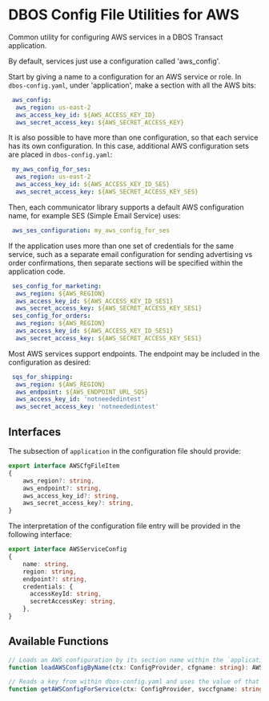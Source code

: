 # DBOS Config File Utilities for AWS

Common utility for configuring AWS services in a DBOS Transact application.
 
By default, services just use a configuration called 'aws_config'.

Start by giving a name to a configuration for an AWS service or role.
In `dbos-config.yaml`, under 'application', make a section with all the
AWS bits:
```yaml
 aws_config:
  aws_region: us-east-2
  aws_access_key_id: ${AWS_ACCESS_KEY_ID}
  aws_secret_access_key: ${AWS_SECRET_ACCESS_KEY}
```

It is also possible to have more than one configuration, so that each service
has its own configuration.  In this case, additional AWS configuration sets are
placed in `dbos-config.yaml`:

```yaml
 my_aws_config_for_ses:
  aws_region: us-east-2
  aws_access_key_id: ${AWS_ACCESS_KEY_ID_SES}
  aws_secret_access_key: ${AWS_SECRET_ACCESS_KEY_SES}
```

Then, each communicator library supports a default AWS configuration name, for
example SES (Simple Email Service) uses:
```yaml
 aws_ses_configuration: my_aws_config_for_ses
```

If the application uses more than one set of credentials for the same service,
such as a separate email configuration for sending advertising vs order confirmations,
then separate sections will be specified within the application code.
```yaml
 ses_config_for_marketing:
  aws_region: ${AWS_REGION}
  aws_access_key_id: ${AWS_ACCESS_KEY_ID_SES1}
  aws_secret_access_key: ${AWS_SECRET_ACCESS_KEY_SES1}
 ses_config_for_orders:
  aws_region: ${AWS_REGION}
  aws_access_key_id: ${AWS_ACCESS_KEY_ID_SES1}
  aws_secret_access_key: ${AWS_SECRET_ACCESS_KEY_SES1}
```

Most AWS services support endpoints.  The endpoint may be included in the configuration as desired:
```yaml
 sqs_for_shipping:
  aws_region: ${AWS_REGION}
  aws_endpoint: ${AWS_ENDPOINT_URL_SQS}
  aws_access_key_id: 'notneededintest'
  aws_secret_access_key: 'notneededintest'
```

## Interfaces

The subsection of `application` in the configuration file should provide:
```typescript
export interface AWSCfgFileItem
{
    aws_region?: string,
    aws_endpoint?: string,
    aws_access_key_id?: string,
    aws_secret_access_key?: string,
}
```

The interpretation of the configuration file entry will be provided in the following interface:
```typescript
export interface AWSServiceConfig
{
    name: string,
    region: string,
    endpoint?: string,
    credentials: {
      accessKeyId: string,
      secretAccessKey: string,
    },
}
```

## Available Functions
```typescript
// Loads an AWS configuration by its section name within the `application` part of dbos-config.yaml
function loadAWSConfigByName(ctx: ConfigProvider, cfgname: string): AWSServiceConfig

// Reads a key from within dbos-config.yaml and uses the value of that key to load an AWS configuration section
function getAWSConfigForService(ctx: ConfigProvider, svccfgname: string) : AWSServiceConfig
```